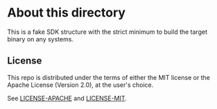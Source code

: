 # About this directory

This is a fake SDK structure with the strict minimum to build the target binary on any systems.

## License

This repo is distributed under the terms of either the MIT license or the Apache
License (Version 2.0), at the user's choice.

See [LICENSE-APACHE](LICENSE-APACHE) and [LICENSE-MIT](LICENSE-MIT).
